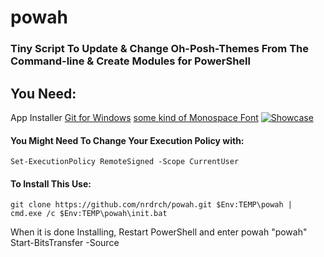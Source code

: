 # powah
### Tiny Script To Update & Change Oh-Posh-Themes From The Command-line & Create Modules for PowerShell
## You Need: 
App Installer 
[Git for Windows](https://gitforwindows.org/)
[some kind of Monospace Font](https://www.nerdfonts.com/font-downloads)
[![Showcase](https://img.youtube.com/vi//0.jpg)](https://www.youtube.com/watch?v=)
#### You Might Need To Change Your Execution Policy with: 
```
Set-ExecutionPolicy RemoteSigned -Scope CurrentUser
```
#### To Install This Use:
```
git clone https://github.com/nrdrch/powah.git $Env:TEMP\powah | cmd.exe /c $Env:TEMP\powah\init.bat
```
When it is done Installing, Restart PowerShell and enter powah "powah"
Start-BitsTransfer -Source 
